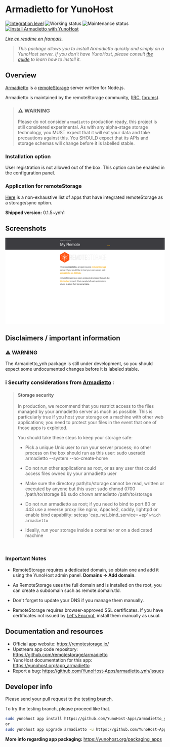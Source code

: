 <!--
N.B.: This README was automatically generated by https://github.com/YunoHost/apps/tree/master/tools/README-generator
It shall NOT be edited by hand.
-->

# Armadietto for YunoHost

[![Integration level](https://dash.yunohost.org/integration/armadietto.svg)](https://dash.yunohost.org/appci/app/armadietto) ![Working status](https://ci-apps.yunohost.org/ci/badges/armadietto.status.svg) ![Maintenance status](https://ci-apps.yunohost.org/ci/badges/armadietto.maintain.svg)  
[![Install Armadietto with YunoHost](https://install-app.yunohost.org/install-with-yunohost.svg)](https://install-app.yunohost.org/?app=armadietto)

*[Lire ce readme en français.](./README_fr.md)*

> *This package allows you to install Armadietto quickly and simply on a YunoHost server.
If you don't have YunoHost, please consult [the guide](https://yunohost.org/#/install) to learn how to install it.*

## Overview

[Armadietto](https://github.com/remotestorage/armadietto/) is a [remoteStorage](https://remotestorage.io) server written for Node.js.

Armadietto is maintained by the remoteStorage community, ([IRC](https://web.libera.chat/#remotestorage), [forums](https://community.remotestorage.io/)).

> ### :warning: WARNING
> Please do not consider `armadietto` production ready, this project is still
> considered experimental.  As with any alpha-stage storage technology, you
> MUST expect that it will eat your data and take precautions against this. You
> SHOULD expect that its APIs and storage schemas will change before it is
> labelled stable.

### Installation option 

User registration is not allowed out of the box.
This option can be enabled in the configuration panel.

### Application for remoteStorage

[Here](https://remotestorage.io/apps/) is a non-exhaustive list of apps that have integrated remoteStorage as a storage/sync option.


**Shipped version:** 0.1.5~ynh1

## Screenshots

![Screenshot of Armadietto](./doc/screenshots/armadietto.png)

## Disclaimers / important information

### :warning: WARNING
The Armadietto_ynh package is still under development, so you should expect some undocumented changes before it is labeled stable.

### :information_source: Security considerations from [Armadietto](https://github.com/remotestorage/armadietto/) :

> #### **Storage security**
>
> In production, we recommend that you restrict access to the files managed by your armadietto server as much as possible. This is particularly true if you host your storage on a machine with other web applications; you need to protect your files in the event that one of those apps is exploited.
>
> You should take these steps to keep your storage safe:
>
>    - Pick a unique Unix user to run your server process; no other process on the box should run as this user: sudo useradd armadietto --system --no-create-home
>
>    - Do not run other applications as root, or as any user that could access files owned by your armadietto user
>
>    - Make sure the directory path/to/storage cannot be read, written or executed by anyone but this user: sudo chmod 0700 /path/to/storage && sudo chown armadietto /path/to/storage
>
>    - Do not run armadietto as root; if you need to bind to port 80 or 443 use a reverse proxy like nginx, Apache2, caddy, lighttpd or enable bind capability: setcap 'cap_net_bind_service=+ep' `which armadietto`
>
>    - Ideally, run your storage inside a container or on a dedicated machine

<br />

### **Important Notes**

- RemoteStorage requires a dedicated domain, so obtain one and add it using the YunoHost admin panel. **Domains -> Add domain**. 
- As RemoteStorage uses the full domain and is installed on the root, you can create a subdomain such as remote.domain.tld. 
- Don't forget to update your DNS if you manage them manually.

- RemoteStorage requires browser-approved SSL certificates. If you have certificates not issued by [Let's Encrypt](https://letsencrypt.org/), install them manually as usual.

## Documentation and resources

* Official app website: <https://remotestorage.io/>
* Upstream app code repository: <https://github.com/remotestorage/armadietto>
* YunoHost documentation for this app: <https://yunohost.org/app_armadietto>
* Report a bug: <https://github.com/YunoHost-Apps/armadietto_ynh/issues>

## Developer info

Please send your pull request to the [testing branch](https://github.com/YunoHost-Apps/armadietto_ynh/tree/testing).

To try the testing branch, please proceed like that.

``` bash
sudo yunohost app install https://github.com/YunoHost-Apps/armadietto_ynh/tree/testing --debug
or
sudo yunohost app upgrade armadietto -u https://github.com/YunoHost-Apps/armadietto_ynh/tree/testing --debug
```

**More info regarding app packaging:** <https://yunohost.org/packaging_apps>
